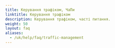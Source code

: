 ```yaml
---
title: Керування трафіком, ЧаПи
linktitle: Керування трафіком
description: Керування трафіком, часті питання.
weight: 50
layout: faq
aliases:
  - /uk/help/faq/traffic-management
---
```

